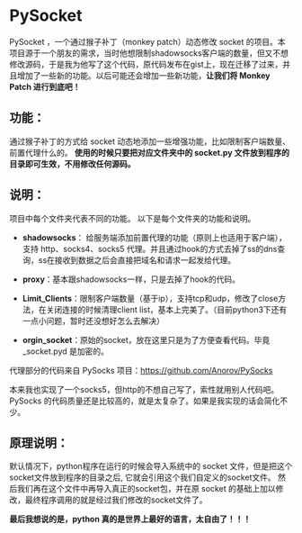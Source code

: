 # PySocket

PySocket ，一个通过猴子补丁（monkey patch）动态修改 socket 的项目。本项目源于一个朋友的需求，当时他想限制shadowsocks客户端的数量，但又不想修改源码，于是我为他写了这个代码，原代码发布在gist上，现在迁移了过来，并且增加了一些新的功能。以后可能还会增加一些新功能，**让我们将 Monkey Patch 进行到底吧！**
## 功能：
通过猴子补丁的方式给 socket 动态地添加一些增强功能，比如限制客户端数量、前置代理什么的。
**使用的时候只要把对应文件夹中的 socket.py 文件放到程序的目录即可生效，不用修改任何源码。**

## 说明：

项目中每个文件夹代表不同的功能。
以下是每个文件夹的功能和说明。

* **shadowsocks**： 给服务端添加前置代理的功能（原则上也适用于客户端），支持 http、socks4、socks5 代理。并且通过hook的方式去掉了ss的dns查询，ss在接收到数据之后会直接把域名和请求一起发给代理。
      
* **proxy**：基本跟shadowsocks一样，只是去掉了hook的代码。

* **Limit_Clients**：限制客户端数量（基于ip），支持tcp和udp，修改了close方法，在关闭连接的时候清理client list，基本上完美了。（目前python3下还有一点小问题，暂时还没想好怎么去解决）

* **orgin_socket**：原始的socket，放在这里只是为了方便查看代码。毕竟 _socket.pyd 是加密的。


代理部分的代码来自 PySocks 项目：https://github.com/Anorov/PySocks

本来我也实现了一个socks5，但http的不想自己写了，索性就用别人代码吧。PySocks 的代码质量还是比较高的，就是太复杂了。如果是我实现的话会简化不少。
## 原理说明：

默认情况下，python程序在运行的时候会导入系统中的 socket 文件，但是把这个socket文件放到程序的目录之后, 它就会引用这个我们自定义的socket文件。 然后我们再在这个文件中再导入真正的socket包，并在原 socket 的基础上加以修改，最终程序调用的就是经过我们修改的socket文件了。

**最后我想说的是，python 真的是世界上最好的语言，太自由了！！！**
